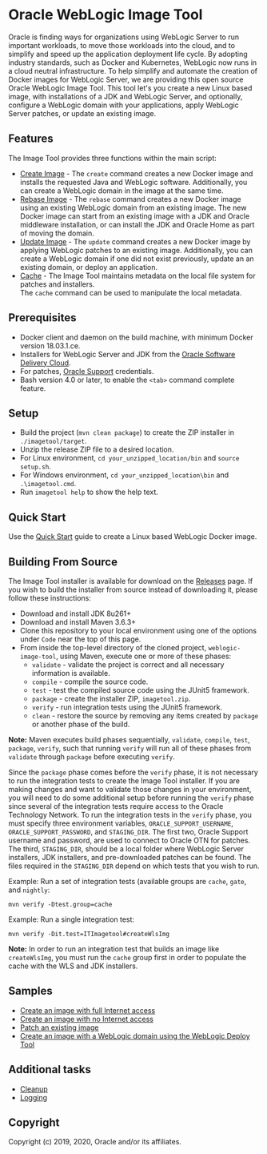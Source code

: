 # Oracle WebLogic Image Tool

Oracle is finding ways for organizations using WebLogic Server to run important workloads, to move those workloads into
the cloud, and to simplify and speed up the application deployment life cycle. By adopting industry standards, such as Docker
and Kubernetes, WebLogic now runs in a cloud neutral infrastructure.  To help simplify and automate the creation of
Docker images for WebLogic Server, we are providing this open source
Oracle WebLogic Image Tool.  This tool let's you create a new Linux based image, with installations of a JDK and WebLogic Server,
and optionally, configure a WebLogic domain with your applications, apply WebLogic Server patches, or update an existing
image.

## Features

The Image Tool provides three functions within the main script:
  - [Create Image](site/create-image.md) - The `create` command creates a new Docker image and installs the requested
  Java and WebLogic software.  Additionally, you can create a WebLogic domain in the image at the same time.
  - [Rebase Image](site/rebase-image.md) - The `rebase` command creates a new Docker image using an existing WebLogic 
  domain from an existing image. The new Docker image can start from an existing image with a JDK and Oracle 
  middleware installation, or can install the JDK and Oracle Home as part of moving the domain.
  - [Update Image](site/update-image.md) - The `update` command creates a new Docker image by applying WebLogic patches
  to an existing image.  Additionally, you can create a WebLogic domain if one did not exist previously, update an
  an existing domain, or deploy an application.
  - [Cache](site/cache.md) - The Image Tool maintains metadata on the local file system for patches and installers.  
  The `cache` command can be used to manipulate the local metadata.

## Prerequisites

- Docker client and daemon on the build machine, with minimum Docker version 18.03.1.ce.
- Installers for WebLogic Server and JDK from the [Oracle Software Delivery Cloud](https://edelivery.oracle.com).
- For patches, [Oracle Support](https://www.oracle.com/technical-resources/) credentials.
- Bash version 4.0 or later, to enable the `<tab>` command complete feature.

## Setup

- Build the project (`mvn clean package`) to create the ZIP installer in `./imagetool/target`.
- Unzip the release ZIP file to a desired location.
- For Linux environment, `cd your_unzipped_location/bin` and `source setup.sh`.
- For Windows environment, `cd your_unzipped_location\bin` and `.\imagetool.cmd`.
- Run `imagetool help` to show the help text.

## Quick Start

Use the [Quick Start](site/quickstart.md) guide to create a Linux based WebLogic Docker image.

## Building From Source

The Image Tool installer is available for download on the [Releases](releases) page.  If you wish
to build the installer from source instead of downloading it, please follow these instructions:
- Download and install JDK 8u261+
- Download and install Maven 3.6.3+
- Clone this repository to your local environment using one of the options under `Code` near the top of this page.
- From inside the top-level directory of the cloned project, `weblogic-image-tool`, using Maven, execute one or 
more of these phases:
    - `validate` - validate the project is correct and all necessary information is available.
    - `compile`  - compile the source code.
    - `test`     - test the compiled source code using the JUnit5 framework.
    - `package`  - create the installer ZIP, `imagetool.zip`.
    - `verify`   - run integration tests using the JUnit5 framework.
    - `clean`    - restore the source by removing any items created by `package` or another phase of the build.
    
**Note:** Maven executes build phases sequentially, `validate`, `compile`, `test`, `package`, `verify`, such that 
running `verify` will run all of these phases from `validate` through `package` before executing `verify`.

Since the `package` phase comes before the `verify` phase, it is not necessary to run the integration tests to create 
the Image Tool installer.  If you are making changes and want to validate those changes in your environment, you will 
need to do some additional setup before running the `verify` phase since several of the integration tests require 
access to the Oracle Technology Network.  To run the integration tests in the 
`verify` phase, you must specify three environment variables, `ORACLE_SUPPORT_USERNAME`, `ORACLE_SUPPORT_PASSWORD`, 
and `STAGING_DIR`.  The first two, Oracle Support username and password, are used to connect to Oracle OTN for patches.
The third, `STAGING_DIR`, should be a local folder where WebLogic Server installers, JDK installers, and pre-downloaded 
patches can be found.  The files required in the `STAGING_DIR` depend on which tests that you wish to run.  

Example: Run a set of integration tests (available groups are `cache`, `gate`, and `nightly`:
```shell script
mvn verify -Dtest.group=cache
```

Example: Run a single integration test:
```shell script
mvn verify -Dit.test=ITImagetool#createWlsImg
```
**Note:** In order to run an integration test that builds an image like `createWlsImg`, you must run the `cache` 
group first in order to populate the cache with the WLS and JDK installers.

## Samples

* [Create an image with full Internet access](site/create-image-with-internet.md)
* [Create an image with no Internet access](site/create-image-no-internet.md)
* [Patch an existing image](site/patching-image.md)
* [Create an image with a WebLogic domain using the WebLogic Deploy Tool](site/create-image-wdt.md)

## Additional tasks

* [Cleanup](site/cleanup.md)
* [Logging](site/logging.md)


## Copyright
Copyright (c) 2019, 2020, Oracle and/or its affiliates.
